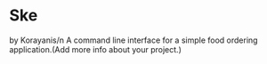 # Ske
by Korayanis/n
A command line interface for a simple food ordering application.(Add more info about your project.)
